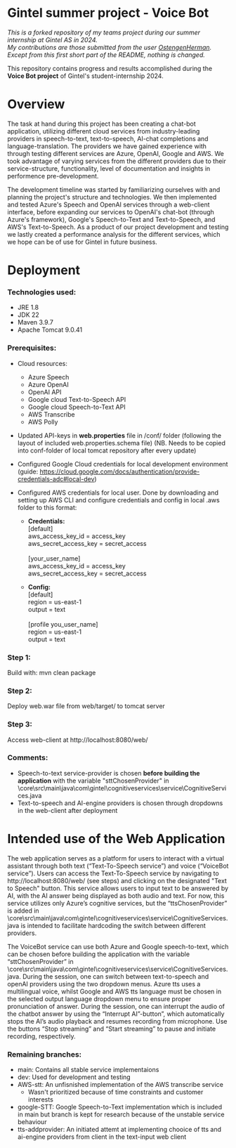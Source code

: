 # Gintel summer project - Voice Bot

_This is a forked repository of my teams project during our summer internship at Gintel AS in 2024.
<br/>My contributions are those submitted from the user [OstengenHerman](https://github.com/OstengenHerman).
<br/>Except from this first short part of the README, nothing is changed._

This repository contains progress and results accomplished during the **Voice Bot project** of Gintel's student-internship 2024.

# Overview

The task at hand during this project has been creating a chat-bot application, utilizing different cloud services from industry-leading providers in speech-to-text, text-to-speech, AI-chat completions and language-translation. The providers we have gained experience with through testing different services are Azure, OpenAI, Google and AWS. We took advantage of varying services from the different providers due to their service-structure, functionality, level of documentation and insights in performence pre-development.

The development timeline was started by familiarizing ourselves with and planning the project's structure and technologies. We then implemented and tested Azure's Speech and OpenAI services through a web-client interface, before expanding our services to OpenAI's chat-bot (through Azure's framework), Google's Speech-to-Text and Text-to-Speech, and AWS's Text-to-Speech. As a product of our project development and testing we lastly created a performance analysis for the different services, which we hope can be of use for Gintel in future business.

# Deployment

### Technologies used:

- JRE 1.8
- JDK 22
- Maven 3.9.7
- Apache Tomcat 9.0.41

### Prerequisites:

- Cloud resources:
  - Azure Speech
  - Azure OpenAI
  - OpenAI API
  - Google cloud Text-to-Speech API
  - Google cloud Speech-to-Text API
  - AWS Transcribe
  - AWS Polly
- Updated API-keys in **web.properties** file in /conf/ folder (following the layout of included web.properties.schema file) (NB. Needs to be copied into conf-folder of local tomcat repository after every update)
- Configured Google Cloud credentials for local development environment (guide: https://cloud.google.com/docs/authentication/provide-credentials-adc#local-dev)
- Configured AWS credentials for local user. Done by downloading and setting up AWS CLI and configure credentials and config in local .aws folder to this format:

  - **Credentials:** <br />[default]<br />aws_access_key_id = access_key<br />aws_secret_access_key = secret_access<br /><br />[your_user_name]<br />aws_access_key_id = access_key<br />aws_secret_access_key = secret_access<br />

  - **Config:** <br />[default]<br />region = us-east-1<br />output = text<br /><br />[profile you_user_name]<br />region = us-east-1<br />output = text<br />

### Step 1:

Build with: mvn clean package

### Step 2:

Deploy web.war file from web/target/ to tomcat server

### Step 3:

Access web-client at http://localhost:8080/web/

### Comments:

- Speech-to-text service-provider is chosen **before building the application** with the variable "sttChosenProvider" in \core\src\main\java\com\gintel\cognitiveservices\service\CognitiveServices.java
- Text-to-speech and AI-engine providers is chosen through dropdowns in the web-client after deployment

# Intended use of the Web Application

The web application serves as a platform for users to interact with a virtual assistant through both text (“Text-To-Speech service”) and voice (“VoiceBot service”).
Users can access the Text-To-Speech service by navigating to http://localhost:8080/web/ (see steps) and clicking on the designated "Text to Speech" button. This service allows users to input text to be answered by AI, with the AI answer being displayed as both audio and text. For now, this service utilizes only Azure’s cognitive services, but the “ttsChosenProvider” is added in \core\src\main\java\com\gintel\cognitiveservices\service\CognitiveServices.java is intended to facilitate hardcoding the switch between different providers.

The VoiceBot service can use both Azure and Google speech-to-text, which can be chosen before building the application with the variable “sttChosenProvider” in \core\src\main\java\com\gintel\cognitiveservices\service\CognitiveServices.java. During the session, one can switch between text-to-speech and openAI providers using the two dropdown menus. Azure tts uses a multilingual voice, whilst Google and AWS tts language must be chosen in the selected output language dropdown menu to ensure proper pronunciation of answer.
During the session, one can interrupt the audio of the chatbot answer by using the “Interrupt AI”-button”, which automatically stops the AI’s audio playback and resumes recording from microphone. Use the buttons “Stop streaming” and “Start streaming” to pause and initiate recording, respectively.

### Remaining branches:

- main: Contains all stable service implementaions
- dev: Used for development and testing
- AWS-stt: An unfisnished implementation of the AWS transcribe service
  - Wasn't prioritized because of time constraints and customer interests
- google-STT: Google Speech-to-Text implementation which is included in main but branch is kept for research because of the unstable service behaviour
- tts-addprovider: An initiated attemt at implementing chooice of tts and ai-engine providers from client in the text-input web client
